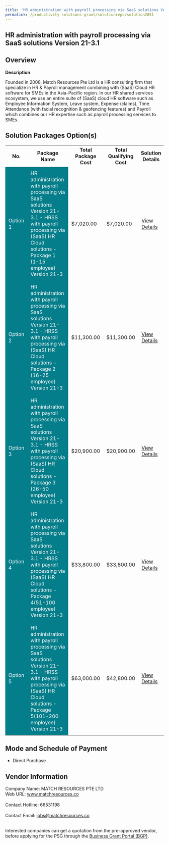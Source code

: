 ```yaml
---
title: 'HR administration with payroll processing via SaaS solutions Version 21-3.1'
permalink: /productivity-solutions-grant/solutionrepo/solution2851
---
```


## HR administration with payroll processing via SaaS solutions Version 21-3.1

## Overview

**Description**

Founded in 2008, Match Resources Pte Ltd is a HR consulting firm that specialize in HR & Payroll management combining with (SaaS) Cloud HR software for SMEs in the Asia-Pacific region. In our HR shared services ecosystem, we use an entire suite of (SaaS) cloud HR software such as Employee Information System, Leave system, Expense (claims), Time Attendance (with facial recognition & geofencing features) and Payroll which combines our HR expertise such as payroll processing services to SMEs.

## Solution Packages Option(s)

<table>
<tr>
<th><b>No.</b></th>
<th><b>Package Name</b></th>
<th><b>Total Package Cost</b></th>
<th><b>Total Qualifying Cost</b></th>
<th><b>Solution Details</b></th>
</tr>
<tr>
<td style='padding: 10px; background-color: #037E8A; color: #FFFFFF;'>Option 1</td>
<td style='padding: 10px; background-color: #037E8A; color: #FFFFFF;'>HR administration with payroll processing via SaaS solutions Version 21-3.1 - HRSS with payroll processing via (SaaS) HR Cloud solutions - Package 1 (1-15 employee) Version 21-3</td>
<td style='padding: 10px;'>$7,020.00</td>
<td style='padding: 10px;'>$7,020.00</td>
<td style='padding: 10px;'><a href='https://www.gobusiness.gov.sg/images/psg/MATCH_RESOURCES_HRSS_20210402_Desensitised_Annex_3_Part_1.pdf' target='_blank'>View Details</a></td>
</tr>
<tr>
<td style='padding: 10px; background-color: #037E8A; color: #FFFFFF;'>Option 2</td>
<td style='padding: 10px; background-color: #037E8A; color: #FFFFFF;'>HR administration with payroll processing via SaaS solutions Version 21-3.1 - HRSS with payroll processing via (SaaS) HR Cloud solutions - Package 2 (16-25 employee) Version 21-3</td>
<td style='padding: 10px;'>$11,300.00</td>
<td style='padding: 10px;'>$11,300.00</td>
<td style='padding: 10px;'><a href='https://www.gobusiness.gov.sg/images/psg/MATCH_RESOURCES_HRSS_20210402_Desensitised_Annex_3_Part_2.pdf' target='_blank'>View Details</a></td>
</tr>
<tr>
<td style='padding: 10px; background-color: #037E8A; color: #FFFFFF;'>Option 3</td>
<td style='padding: 10px; background-color: #037E8A; color: #FFFFFF;'>HR administration with payroll processing via SaaS solutions Version 21-3.1 - HRSS with payroll processing via (SaaS) HR Cloud solutions - Package 3 (26-50 employee) Version 21-3</td>
<td style='padding: 10px;'>$20,900.00</td>
<td style='padding: 10px;'>$20,900.00</td>
<td style='padding: 10px;'><a href='https://www.gobusiness.gov.sg/images/psg/MATCH_RESOURCES_HRSS_20210402_Desensitised_Annex_3_Part_3.pdf' target='_blank'>View Details</a></td>
</tr>
<tr>
<td style='padding: 10px; background-color: #037E8A; color: #FFFFFF;'>Option 4</td>
<td style='padding: 10px; background-color: #037E8A; color: #FFFFFF;'>HR administration with payroll processing via SaaS solutions Version 21-3.1 - HRSS with payroll processing via (SaaS) HR Cloud solutions - Package 4(51-100 employee) Version 21-3</td>
<td style='padding: 10px;'>$33,800.00</td>
<td style='padding: 10px;'>$33,800.00</td>
<td style='padding: 10px;'><a href='https://www.gobusiness.gov.sg/images/psg/MATCH_RESOURCES_HRSS_20210402_Desensitised_Annex_3_Part_4.pdf' target='_blank'>View Details</a></td>
</tr>
<tr>
<td style='padding: 10px; background-color: #037E8A; color: #FFFFFF;'>Option 5</td>
<td style='padding: 10px; background-color: #037E8A; color: #FFFFFF;'>HR administration with payroll processing via SaaS solutions Version 21-3.1 - HRSS with payroll processing via (SaaS) HR Cloud solutions -Package 5(101-200 employee) Version 21-3</td>
<td style='padding: 10px;'>$63,000.00</td>
<td style='padding: 10px;'>$42,800.00</td>
<td style='padding: 10px;'><a href='https://www.gobusiness.gov.sg/images/psg/MATCH_RESOURCES_HRSS_20210402_Desensitised_Annex_3_Part_5.pdf' target='_blank'>View Details</a></td>
</tr>
</table>

## Mode and Schedule of Payment

 - Direct Purchase

## Vendor Information

 Company Name: MATCH RESOURCES PTE LTD<br>Web URL: www.matchresources.co <br><br>Contact Hotline: 66531198 <br><br>Contact Email: jobs@matchresources.co <br><br>

Interested companies can get a quotation from the pre-approved vendor, before applying for the PSG through the <a href='https://www.businessgrants.gov.sg/' target='_blank' rel='noopener'>Business Grant Portal (BGP)</a>.

<script src="/jquery/resize-tables.js"></script>
